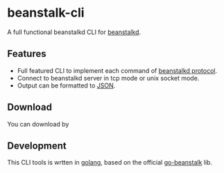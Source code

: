 # beanstalk-cli

A full functional beanstalkd CLI for [beanstalkd](https://github.com/beanstalkd/beanstalkd).

## Features

 * Full featured CLI to implement each command of [beanstalkd protocol](https://github.com/beanstalkd/beanstalkd/blob/master/doc/protocol.txt).
 * Connect to beanstalkd server in tcp mode or unix socket mode.
 * Output can be formatted to [JSON](https://json.org/).

## Download
You can download by

## Development

This CLI tools is wrtten in [golang](https://golang.org), based on the official [go-beanstalk](https://github.com/beanstalkd/go-beanstalk) lib.
